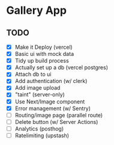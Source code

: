 # Gallery App

## TODO

- [x] Make it Deploy (vercel)
- [x] Basic ui with mock data
- [x] Tidy up build process
- [x] Actually set up a db (vercel postgres)
- [x] Attach db to ui
- [x] Add authentication (w/ clerk)
- [x] Add image upload
- [x] "taint" (server-only)
- [x] Use Next/Image component
- [x] Error management (w/ Sentry)
- [ ] Routing/image page (parallel route)
- [ ] Delete button (w/ Server Actions)
- [ ] Analytics (posthog)
- [ ] Ratelimiting (upstash)
